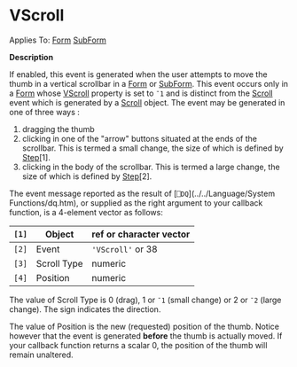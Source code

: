 




<h1 class="heading"><span class="name">VScroll</span></h1>

Applies To: [Form](./form.md) [SubForm](./subform.md)


**Description**


If enabled, this event is generated when the user attempts to move the thumb in a vertical scrollbar in a [Form](./form.md) or [SubForm](./subform.md). This event occurs only in a [Form](./form.md) whose [VScroll](./vscroll.md) property is set to `¯1` and is distinct from the [Scroll](./scroll.md) event which is generated by a [Scroll](./scroll.md) object. The event may be generated in one of three ways :

1. dragging the thumb
2. clicking in one of the "arrow" buttons situated at the ends of the scrollbar. This is termed a small change, the size of which is defined by [Step](./step.md)[1].
3. clicking in the body of the scrollbar. This is termed a large change, the size of which is defined by [Step](./step.md)[2].

The event message reported as the result of [`⎕DQ`](../../Language/System Functions/dq.htm), or supplied as the right argument to your callback function, is a 4-element vector as follows:


| `[1]` | Object | ref or character vector |
| --- | --- | ---  |
| `[2]` | Event | `'VScroll'` or 38 |
| `[3]` | Scroll Type | numeric |
| `[4]` | Position | numeric |


The value of Scroll Type is 0 (drag), 1 or `¯1` (small change) or 2 or `¯2` (large change). The sign indicates the direction.


The value of Position is the new (requested) position of the thumb. Notice however that the event is generated **before** the thumb is actually moved. If your callback function returns a scalar 0, the position of the thumb will remain unaltered.



